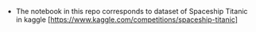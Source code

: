 - The notebook in this repo corresponds to dataset of Spaceship Titanic in kaggle [https://www.kaggle.com/competitions/spaceship-titanic] 
